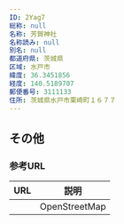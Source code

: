 ```yaml
---
ID: 2Yag7
総称: null
名称: 芳賀神社
名称読み: null
別名: null
都道府県: 茨城県
区域: 水戸市
緯度: 36.3451856
経度: 140.5189707
郵便番号: 3111133
住所: 茨城県水戸市栗崎町１６７７
---
```


## その他

### 参考URL

| URL | 説明          |
| --- | ------------- |
|     | OpenStreetMap |
